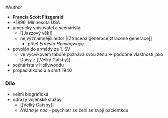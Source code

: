 #Author 

- **Francis Scott Fitzgerald**
- \*1896, Minnesota USA
- americký spisovatel a scénárista
	- [[Jazzový věk]]
	- nejvýznamnější autor [[Ztracená generace|ztracené generace]]
		- přítel *Ernesta Hemingwaye*
- povolán do armády za 1. SV
	- ve výcvikovém táboře poznává svou ženu -> podobné vlastnosti jako Daisy z [[Velký Gatsby]]
- scénárista v Hollywoodu
- propad alkoholu a smrt 1940
### Dílo
- velmi biografická
- odrazy vojenské služby
	-  [[Velký Gatsby]]
	-  *Něžná je noc* - psychiatr se žení se svojí pacientkou